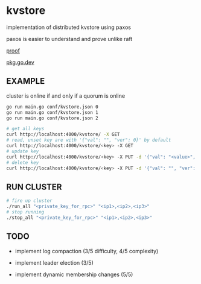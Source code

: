 # kvstore

implementation of distributed kvstore using paxos

paxos is easier to understand and prove unlike raft

[proof](https://github.com/khanh101/dist_kvstore/blob/master/docs/paxos.pdf)

[pkg.go.dev](https://pkg.go.dev/github.com/khanh101/paxos)

## EXAMPLE

cluster is online if and only if a quorum is online

```bash
go run main.go conf/kvstore.json 0
go run main.go conf/kvstore.json 1
go run main.go conf/kvstore.json 2
```

```bash
# get all keys
curl http://localhost:4000/kvstore/ -X GET
# read, unset key are with '{"val": "", "ver": 0}' by default 
curl http://localhost:4000/kvstore/<key> -X GET
# update key 
curl http://localhost:4000/kvstore/<key> -X PUT -d '{"val": "<value>", "ver": <ver>}'
# delete key
curl http://localhost:4000/kvstore/<key> -X PUT -d '{"val": "", "ver": <ver>}'
```

## RUN CLUSTER

```bash
# fire up cluster
./run_all "<private_key_for_rpc>" "<ip1>,<ip2>,<ip3>"
# stop running
./stop_all "<private_key_for_rpc>" "<ip1>,<ip2>,<ip3>"
```

## TODO 

- implement log compaction (3/5 difficulty, 4/5 complexity)

- implement leader election (3/5)

- implement dynamic membership changes (5/5)